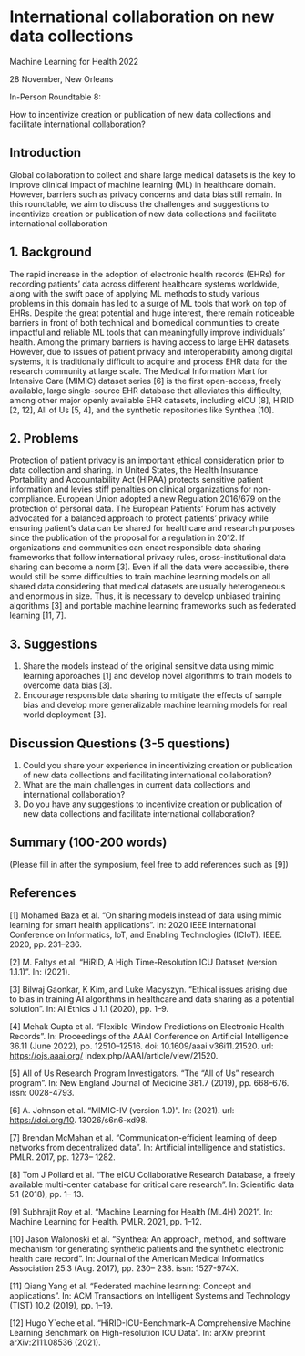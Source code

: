 # International collaboration on new data collections
Machine Learning for Health 2022

28 November, New Orleans

In-Person Roundtable 8:

How to incentivize creation or publication of new data collections and facilitate international collaboration?

## Introduction
Global collaboration to collect and share large medical datasets is the key to improve clinical impact of machine learning (ML) in healthcare domain.
However, barriers such as privacy concerns and data bias still remain. 
In this roundtable, we aim to discuss the challenges and suggestions to incentivize creation or publication of new data collections and facilitate international collaboration

## 1. Background
The rapid increase in the adoption of electronic health records (EHRs) for recording patients’ data across different healthcare systems worldwide, 
along with the swift pace of applying ML methods to study various problems in this domain has led to a surge of ML tools that work on top of EHRs. 
Despite the great potential and huge interest, 
there remain noticeable barriers in front of both technical and biomedical communities to create impactful and reliable ML tools 
that can meaningfully improve individuals’ health.
Among the primary barriers is having access to large EHR datasets. 
However, due to issues of patient privacy and interoperability among digital systems, 
it is traditionally difficult to acquire and process EHR data for the research community at large scale. 
The Medical Information Mart for Intensive Care (MIMIC) dataset series [6] is the first open-access, freely available, large single-source EHR database that alleviates this difficulty, among other major openly available EHR datasets, 
including eICU [8], HiRID [2, 12], All of Us [5, 4], and the synthetic repositories like Synthea [10].

## 2. Problems
Protection of patient privacy is an important ethical consideration prior to data collection and sharing. 
In United States, the Health Insurance Portability and Accountability Act (HIPAA) protects sensitive patient information and levies stiff penalties on clinical organizations for non-compliance. 
European Union adopted a new Regulation 2016/679 on the protection of personal data. 
The European Patients’ Forum has actively advocated for a balanced approach to protect patients’ privacy while ensuring patient’s data can be shared
for healthcare and research purposes since the publication of the proposal for a regulation in 2012. 
If organizations and communities can enact responsible data sharing frameworks that follow international privacy rules, cross-institutional data sharing can become a norm [3].
Even if all the data were accessible, there would still be some difficulties to train machine learning models on all shared data considering that medical datasets are usually heterogeneous and enormous in size. 
Thus, it is necessary to develop unbiased training algorithms [3] and portable machine learning frameworks such as federated learning [11, 7].

## 3. Suggestions
1. Share the models instead of the original sensitive data using mimic learning approaches [1] 
and develop novel algorithms to train models to overcome data bias [3].
2. Encourage responsible data sharing to mitigate the effects of sample bias and develop
more generalizable machine learning models for real world deployment [3].

## Discussion Questions (3-5 questions)
1. Could you share your experience in incentivizing creation or publication of new data collections and facilitating international collaboration?
2. What are the main challenges in current data collections and international collaboration?
3. Do you have any suggestions to incentivize creation or publication of new data collections and facilitate international collaboration?

## Summary (100-200 words)
(Please fill in after the symposium, feel free to add references such as [9])

## References
[1] Mohamed Baza et al. “On sharing models instead of data using mimic learning for
smart health applications”. In: 2020 IEEE International Conference on Informatics,
IoT, and Enabling Technologies (ICIoT). IEEE. 2020, pp. 231–236.

[2] M. Faltys et al. “HiRID, A High Time-Resolution ICU Dataset (version 1.1.1)”. In:
(2021).

[3] Bilwaj Gaonkar, K Kim, and Luke Macyszyn. “Ethical issues arising due to bias in
training AI algorithms in healthcare and data sharing as a potential solution”. In: AI
Ethics J 1.1 (2020), pp. 1–9.

[4] Mehak Gupta et al. “Flexible-Window Predictions on Electronic Health Records”.
In: Proceedings of the AAAI Conference on Artificial Intelligence 36.11 (June 2022),
pp. 12510–12516. doi: 10.1609/aaai.v36i11.21520. url: https://ojs.aaai.org/
index.php/AAAI/article/view/21520.

[5] All of Us Research Program Investigators. “The “All of Us” research program”. In:
New England Journal of Medicine 381.7 (2019), pp. 668–676. issn: 0028-4793.

[6] A. Johnson et al. “MIMIC-IV (version 1.0)”. In: (2021). url: https://doi.org/10.
13026/s6n6-xd98.

[7] Brendan McMahan et al. “Communication-efficient learning of deep networks from
decentralized data”. In: Artificial intelligence and statistics. PMLR. 2017, pp. 1273–
1282.

[8] Tom J Pollard et al. “The eICU Collaborative Research Database, a freely available
multi-center database for critical care research”. In: Scientific data 5.1 (2018), pp. 1–
13.

[9] Subhrajit Roy et al. “Machine Learning for Health (ML4H) 2021”. In: Machine Learning for Health. PMLR. 2021, pp. 1–12.

[10] Jason Walonoski et al. “Synthea: An approach, method, and software mechanism for
generating synthetic patients and the synthetic electronic health care record”. In:
Journal of the American Medical Informatics Association 25.3 (Aug. 2017), pp. 230–
238. issn: 1527-974X.

[11] Qiang Yang et al. “Federated machine learning: Concept and applications”. In: ACM
Transactions on Intelligent Systems and Technology (TIST) 10.2 (2019), pp. 1–19.

[12] Hugo Y`eche et al. “HiRID-ICU-Benchmark–A Comprehensive Machine Learning Benchmark on High-resolution ICU Data”. In: arXiv preprint arXiv:2111.08536 (2021).
